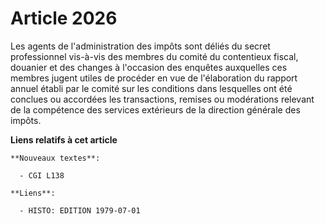 # Article 2026

Les agents de l'administration des impôts sont déliés du secret professionnel vis-à-vis des membres du comité du contentieux
fiscal, douanier et des changes à l'occasion des enquêtes auxquelles ces membres jugent utiles de procéder en vue de
l'élaboration du rapport annuel établi par le comité sur les conditions dans lesquelles ont été conclues ou accordées les
transactions, remises ou modérations relevant de la compétence des services extérieurs de la direction générale des impôts.

**Liens relatifs à cet article**

	**Nouveaux textes**:

	  - CGI L138

	**Liens**:

	  - HISTO: EDITION 1979-07-01
